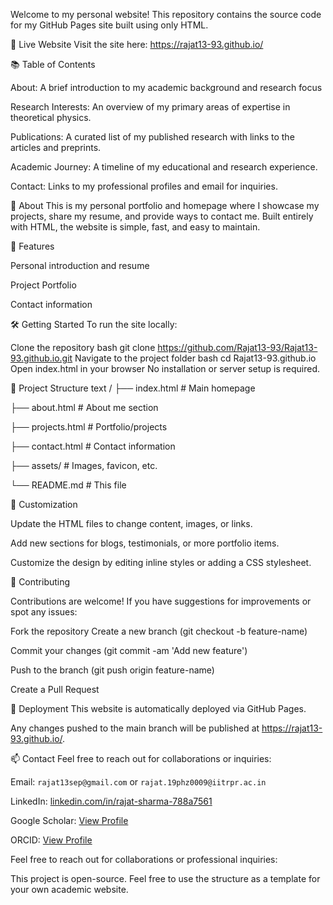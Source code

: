 Welcome to my personal website! This repository contains the source code for my GitHub Pages site built using only HTML.

🌟 Live Website
Visit the site here: https://rajat13-93.github.io/

📚 Table of Contents

About: A brief introduction to my academic background and research focus

Research Interests: An overview of my primary areas of expertise in theoretical physics.

Publications: A curated list of my published research with links to the articles and preprints.

Academic Journey: A timeline of my educational and research experience.

Contact: Links to my professional profiles and email for inquiries.

📝 About
This is my personal portfolio and homepage where I showcase my projects, share my resume, and provide ways to contact me. Built entirely with HTML, the website is simple, fast, and easy to maintain.

🚀 Features

Personal introduction and resume

Project Portfolio

Contact information

🛠️ Getting Started
To run the site locally:

Clone the repository
bash
git clone https://github.com/Rajat13-93/Rajat13-93.github.io.git
Navigate to the project folder
bash
cd Rajat13-93.github.io
Open index.html in your browser
No installation or server setup is required.

📁 Project Structure
text
/
├── index.html         # Main homepage

├── about.html         # About me section 

├── projects.html      # Portfolio/projects

├── contact.html       # Contact information 

├── assets/            # Images, favicon, etc.

└── README.md          # This file

🎨 Customization

Update the HTML files to change content, images, or links.

Add new sections for blogs, testimonials, or more portfolio items.

Customize the design by editing inline styles or adding a CSS stylesheet.


🤝 Contributing

Contributions are welcome! If you have suggestions for improvements or spot any issues:

Fork the repository
Create a new branch (git checkout -b feature-name)

Commit your changes (git commit -am 'Add new feature')

Push to the branch (git push origin feature-name)

Create a Pull Request

🚢 Deployment
This website is automatically deployed via GitHub Pages.

Any changes pushed to the main branch will be published at https://rajat13-93.github.io/.

📫 Contact
Feel free to reach out for collaborations or inquiries:

Email: `rajat13sep@gmail.com` or `rajat.19phz0009@iitrpr.ac.in`

LinkedIn: [linkedin.com/in/rajat-sharma-788a7561](https://www.linkedin.com/in/rajat-sharma-788a7561/)

Google Scholar: [View Profile](https://scholar.google.com/citations?user=5HxdwzAAAAAJ&hl=en)

ORCID: [View Profile](https://orcid.org/0000-0002-4882-1313)

Feel free to reach out for collaborations or professional inquiries:


This project is open-source. Feel free to use the structure as a template for your own academic website.



